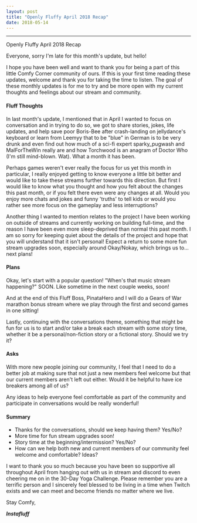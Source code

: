```yaml
---
layout: post
title: "Openly Fluffy April 2018 Recap"
date: 2018-05-14
---
```


--------------------------

Openly Fluffy April 2018 Recap

Everyone, sorry I'm late for this month's update, but hello!

I hope you have been well and want to thank you for being a part of this little Comfy Corner community of ours. If this is your first time reading these updates, welcome and thank you for taking the time to listen. The goal of these monthly updates is for me to try and be more open with my current thoughts and feelings about our stream and community.

#### Fluff Thoughts ####

In last month's update, I mentioned that in April I wanted to focus on conversation and in trying to do so, we got to share stories, jokes, life updates, and help save poor Boris-Bee after crash-landing on jellydance's keyboard or learn from Leemyy that to be "blue" in German is to be very drunk and even find out how much of a sci-fi expert sparky_pugwash and MalForTheWin really are and how Torchwood is an anagram of Doctor Who (I'm still mind-blown. Wat). What a month it has been.

Perhaps games weren't ever really the focus for us yet this month in particular, I really enjoyed getting to know everyone a little bit better and would like to take these streams further towards this direction. But first I would like to know what you thought and how you felt about the changes this past month, or if you felt there even were any changes at all.
Would you enjoy more chats and jokes and funny 'truths' to tell kids or would you rather see more focus on the gameplay and less interruptions?

Another thing I wanted to mention relates to the project I have been working on outside of streams and currently working on building full-time, and the reason I have been even more sleep-deprived than normal this past month. I am so sorry for keeping quiet about the details of the project and hope that you will understand that it isn't personal! Expect a return to some more fun stream upgrades soon, especially around Okay/Nokay, which brings us to... next plans!

#### Plans ####

Okay, let's start with a popular question! "When's that music stream happening?" SOON. Like sometime in the next couple weeks, soon!

And at the end of this Fluff Boss, PinataHero and I will do a Gears of War marathon bonus stream where we play through the first and second games in one sitting!

Lastly, continuing with the conversations theme, something that might be fun for us is to start and/or take a break each stream with some story time, whether it be a personal/non-fiction story or a fictional story. Should we try it?

#### Asks ####

With more new people joining our community, I feel that I need to do a better job at making sure that not just a new members feel welcome but that our current members aren't left out either. Would it be helpful to have ice breakers among all of us?

Any ideas to help everyone feel comfortable as part of the community and participate in conversations would be really wonderful!

#### Summary ####

* Thanks for the conversations, should we keep having them? Yes/No?
* More time for fun stream upgrades soon!
* Story time at the beginning/intermission? Yes/No?
* How can we help both new and current members of our community feel welcome and comfortable? Ideas?

I want to thank you so much because you have been so supportive all throughout April from hanging out with us in stream and discord to even cheering me on in the 30-Day Yoga Challenge. Please remember you are a terrific person and I sincerely feel blessed to be living in a time when Twitch exists and we can meet and become friends no matter where we live.

Stay Comfy,

***Instafluff***
